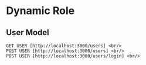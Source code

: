 # Dynamic Role 

 

   
## User Model
    GET USER [http://localhost:3000/users] <br/>
    POST USER [http://localhost:3000/users] <br/>
    POST USER [http://localhost:3000/users/login] <br/>
    

